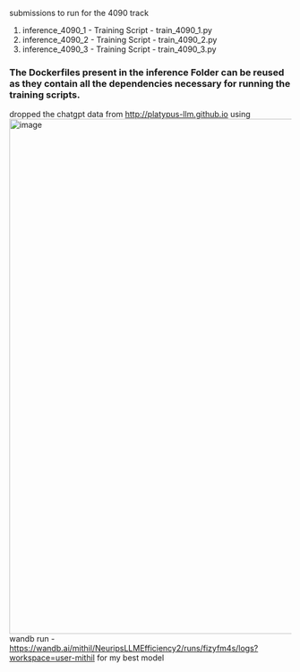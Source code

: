 submissions to run for the 4090 track
1) inference_4090_1 - Training Script - train_4090_1.py
2) inference_4090_2 - Training Script - train_4090_2.py
3) inference_4090_3 - Training Script - train_4090_3.py
### The Dockerfiles present in the inference Folder can be reused as they contain all the dependencies necessary for running the training scripts.

dropped the chatgpt data from http://platypus-llm.github.io using <img width="921" alt="image" src="https://github.com/king398/NeuripsLLMEfficiencyFinal/assets/58468909/1aaacb0d-9430-4407-b201-7d9cfe96c6a1">
wandb run - https://wandb.ai/mithil/NeuripsLLMEfficiency2/runs/fizyfm4s/logs?workspace=user-mithil for my best model 
